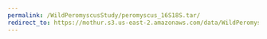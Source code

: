 ```yaml
---
permalink: /WildPeromyscusStudy/peromyscus_16S18S.tar/
redirect_to: https://mothur.s3.us-east-2.amazonaws.com/data/WildPeromyscusStudy/peromyscus_16S18S.tar
---
```


